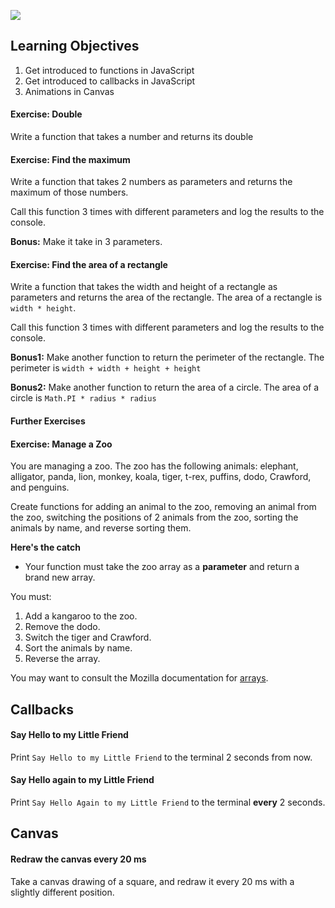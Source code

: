 ![](http://nuclearcandy.com/wp-content/uploads/2009/11/Conjunction_Junction.jpg)
## Learning Objectives
  1. Get introduced to functions in JavaScript
  2. Get introduced to callbacks in JavaScript
  3. Animations in Canvas

#### Exercise: Double
Write a function that takes a number and returns its double

#### Exercise: Find the maximum
Write a function that takes 2 numbers as parameters and returns the maximum of those numbers.

Call this function 3 times with different parameters and log the results to the console.

**Bonus:** Make it take in 3 parameters.

#### Exercise: Find the area of a rectangle
Write a function that takes the width and height of a rectangle as parameters and returns the area of the rectangle. The area of a rectangle is ```width * height```.

Call this function 3 times with different parameters and log the results to the console.


**Bonus1:** Make another function to return the perimeter of the rectangle. The perimeter is ```width + width + height + height```

**Bonus2:** Make another function to return the area of a circle. The area of a circle is ```Math.PI * radius * radius```

#### Further Exercises
#### Exercise: Manage a Zoo
You are managing a zoo.  The zoo has the following animals: elephant, alligator, panda, lion, monkey, koala, tiger, t-rex, puffins, dodo, Crawford, and penguins.

Create functions for adding an animal to the zoo, removing an animal from the zoo, switching the positions of 2 animals from the zoo, sorting the animals by name, and reverse sorting them.

**Here's the catch**
  - Your function must take the zoo array as a **parameter** and return a brand new array.

You must:
  1. Add a kangaroo to the zoo.
  2. Remove the dodo.
  3. Switch the tiger and Crawford.
  4. Sort the animals by name.
  5. Reverse the array.

You may want to consult the Mozilla documentation for [arrays](https://developer.mozilla.org/en-US/docs/Web/JavaScript/Reference/Global_Objects/Array).


## Callbacks

#### Say Hello to my Little Friend

Print ```Say Hello to my Little Friend``` to the terminal 2 seconds from now.

#### Say Hello again to my Little Friend

Print ```Say Hello Again to my Little Friend``` to the terminal **every** 2 seconds.

## Canvas

#### Redraw the canvas every 20 ms

Take a canvas drawing of a square, and redraw it every 20 ms with a slightly different position.

